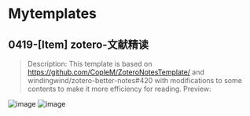 # Mytemplates


## 0419-[Item] zotero-文献精读
> Description: This template is based on https://github.com/CopleM/ZoteroNotesTemplate/  and windingwind/zotero-better-notes#420
with modifications to some contents to make it more efficiency for reading.
> Preview:

![image](https://user-images.githubusercontent.com/128947787/233042548-b88433e5-9be5-4ff4-83ff-9cf99a70fe1c.png)
![image](https://user-images.githubusercontent.com/128947787/233042868-92aeb0d0-9b72-4860-b27a-4a65ce08d32b.png)









